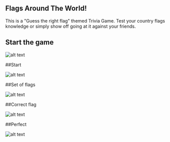 ## Flags Around The World!

This is a "Guess the right flag" themed Trivia Game. Test your country flags knowledge or simply show off going at it against your friends.

## Start the game

![alt text]("Container")

##Start

![alt text]("Container")

##Set of flags

![alt text]("Container")

##Correct flag

![alt text]("Container")

##Perfect

![alt text]("Container")